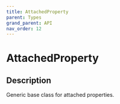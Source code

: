 ```yaml
---
title: AttachedProperty
parent: Types
grand_parent: API
nav_order: 12
---
```


# AttachedProperty

## Description

Generic base class for attached properties.

